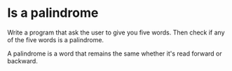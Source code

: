 # Is a palindrome

Write a program that ask the user to give you five words. Then check if any of the five words is a palindrome.

A palindrome is a word that remains the same whether it's read forward or backward.